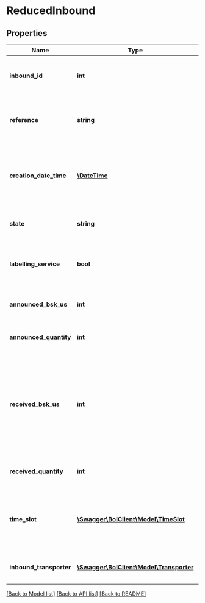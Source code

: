 # ReducedInbound

## Properties
Name | Type | Description | Notes
------------ | ------------- | ------------- | -------------
**inbound_id** | **int** | A unique identifier for an inbound shipment. | 
**reference** | **string** | A user defined reference to identify the inbound shipment. | 
**creation_date_time** | [**\DateTime**](\DateTime.md) | The date and time the inbound shipment was created, in ISO 8601 format. | [optional] 
**state** | **string** | The current state of the inbound shipment. | 
**labelling_service** | **bool** | Indicates whether the inbound will be labeled by bol.com or not. | 
**announced_bsk_us** | **int** | The number of announced BSKU‘s. | 
**announced_quantity** | **int** | The number of announced items. | 
**received_bsk_us** | **int** | Number of lines that were scanned in our warehouse. This value does not provide the unique number of received bsku&#39;s. | 
**received_quantity** | **int** | The number of received items. | 
**time_slot** | [**\Swagger\BolClient\Model\TimeSlot**](TimeSlot.md) | The timeslot within which your shipment is expected to arrive at the warehouse. | [optional] 
**inbound_transporter** | [**\Swagger\BolClient\Model\Transporter**](Transporter.md) | Transporter for the inbound shipment. | 

[[Back to Model list]](../README.md#documentation-for-models) [[Back to API list]](../README.md#documentation-for-api-endpoints) [[Back to README]](../README.md)


